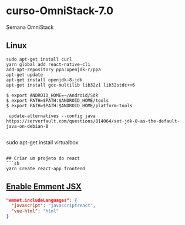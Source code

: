 # curso-OmniStack-7.0
Semana OmniStack


## Linux

```
sudo apt-get install curl
yarn global add react-native-cli
add-apt-repository ppa:openjdk-r/ppa
apt-get update
apt-get install openjdk-8-jdk
apt-get install gcc-multilib lib32z1 lib32stdc++6

$ export ANDROID_HOME=~/Android/Sdk
$ export PATH=$PATH:$ANDROID_HOME/tools
$ export PATH=$PATH:$ANDROID_HOME/platform-tools
```

```
 update-alternatives --config java
https://serverfault.com/questions/814064/set-jdk-8-as-the-default-java-on-debian-8


```
sudo apt-get install virtualbox
```

## Criar um projeto do react
```sh
yarn create react-app frontend
```


## [Enable Emment JSX](https://medium.com/front-end-weekly/emmet-for-react-vue-in-vs-code-acb9abb3ed5f)

```json
"emmet.includeLanguages": {
  "javascript": "javascriptreact",
  "vue-html": "html"
}
```
